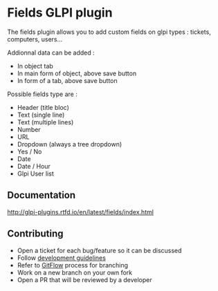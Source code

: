 # Fields GLPI plugin

The fields plugin allows you to add custom fields on glpi types : tickets, computers, users...

Addionnal data can be added :
 * In object tab
 * In main form of object, above save button
 * In form of a tab, above save button

Possible fields type are :
 * Header (title bloc)
 * Text (single line)
 * Text (multiple lines)
 * Number
 * URL
 * Dropdown (always a tree dropdown)
 * Yes / No
 * Date
 * Date / Hour
 * Glpi User list

## Documentation

http://glpi-plugins.rtfd.io/en/latest/fields/index.html

## Contributing

* Open a ticket for each bug/feature so it can be discussed
* Follow [development guidelines](http://glpi-developer-documentation.readthedocs.io/en/latest/plugins/index.html)
* Refer to [GitFlow](http://git-flow.readthedocs.io/) process for branching
* Work on a new branch on your own fork
* Open a PR that will be reviewed by a developer
